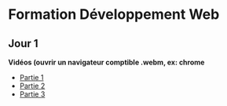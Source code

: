 # Formation Développement Web

## Jour 1

**Vidéos (ouvrir un navigateur comptible .webm, ex: chrome**  
- [Partie 1](https://opusidea-training.s3.eu-west-3.amazonaws.com/divers/2022-06-08-web-dev-j1-1.webm)
- [Partie 2](https://opusidea-training.s3.eu-west-3.amazonaws.com/divers/2022-06-08-web-dev-j1-2.webm)
- [Partie 3](https://opusidea-training.s3.eu-west-3.amazonaws.com/divers/2022-06-08-web-dev-j1-3.webm)